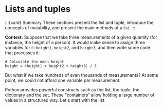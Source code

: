 # Lists and tuples

:::{card} Summary
These sections present the list and tuple, introduce the concepts of mutability, and present the main methods of a list.
:::

**Context:** Suppose that we take three measurements of a given quantity (for instance, the height of a person). It would make sense to assign three variables for it: `height1`, `height2`, and `height3`, and then write some code that processes it:

```
# Calculate the mean height
height = (height1 + height2 + height3) / 3
```

But what if we take hundreds of even thousands of measurements? At some point, we could not afford one variable per measurement.

Python provides powerful constructs such as the list, the tuple, the dictionary and the set. These "containers" allow holding a large number of values in a structured way. Let's start with the list.

```{tableofcontents}
```
